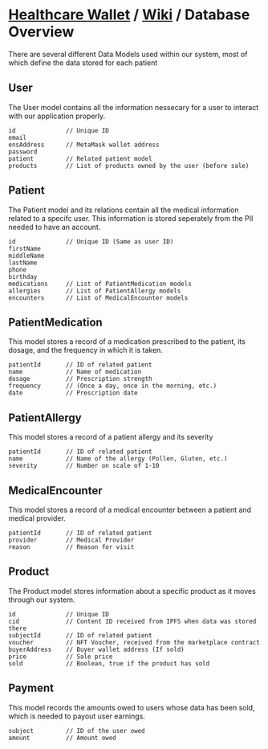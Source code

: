# [Healthcare Wallet](https://github.com/Healthcare-Wallet/wallet/tree/main) / [Wiki](https://github.com/Healthcare-Wallet/wallet/tree/main/wiki) / Database Overview

There are several different Data Models used within our system, most of which define the data stored for each patient

## User

The User model contains all the information nessecary for a user to interact with our application properly.

```
id              // Unique ID
email
ensAddress      // MetaMask wallet address
password
patient         // Related patient model
products        // List of products owned by the user (before sale)
```

## Patient

The Patient model and its relations contain all the medical information related to a specifc user. This information is stored seperately from the PII needed to have an account.

```
id              // Unique ID (Same as user ID)
firstName
middleName
lastName
phone
birthday
medications     // List of PatientMedication models
allergies       // List of PatientAllergy models
encounters      // List of MedicalEncounter models
```

## PatientMedication

This model stores a record of a medication prescribed to the patient, its dosage, and the frequency in which it is taken.

```
patientId       // ID of related patient
name            // Name of medication
dosage          // Prescription strength
frequency		// (Once a day, once in the morning, etc.)
date            // Prescription date
```

## PatientAllergy

This model stores a record of a patient allergy and its severity

```
patientId       // ID of related patient
name			// Name of the allergy (Pollen, Gluten, etc.)
severity		// Number on scale of 1-10
```

## MedicalEncounter

This model stores a record of a medical encounter between a patient and medical provider.

```
patientId		// ID of related patient
provider		// Medical Provider
reason			// Reason for visit
```

## Product

The Product model stores information about a specific product as it moves through our system.

```
id              // Unique ID
cid             // Content ID received from IPFS when data was stored there
subjectId		// ID of related patient
voucher         // NFT Voucher, received from the marketplace contract
buyerAddress    // Buyer wallet address (If sold)
price			// Sale price
sold            // Boolean, true if the product has sold
```

## Payment

This model records the amounts owed to users whose data has been sold, which is needed to payout user earnings.

```
subject         // ID of the user owed
amount          // Amount owed
```